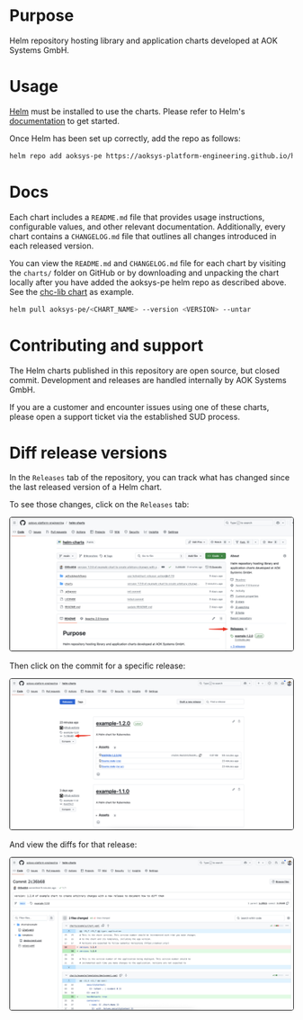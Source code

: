 # Purpose
Helm repository hosting library and application charts developed at AOK Systems GmbH.

# Usage
[Helm](https://helm.sh) must be installed to use the charts.  Please refer to
Helm's [documentation](https://helm.sh/docs) to get started.

Once Helm has been set up correctly, add the repo as follows:

```bash
helm repo add aoksys-pe https://aoksys-platform-engineering.github.io/helm-charts
```

# Docs
Each chart includes a ``README.md`` file that provides usage instructions, configurable values, and other relevant documentation.
Additionally, every chart contains a ``CHANGELOG.md`` file that outlines all changes introduced in each released version.

You can view the ``README.md`` and ``CHANGELOG.md`` file for each chart by visiting the ``charts/`` folder on GitHub
or by downloading and unpacking the chart locally after you have added the aoksys-pe helm repo as described above. See the
[chc-lib chart](https://github.com/aoksys-platform-engineering/helm-charts/tree/main/charts/chc-lib) as example.

```bash
helm pull aoksys-pe/<CHART_NAME> --version <VERSION> --untar
```

# Contributing and support
The Helm charts published in this repository are open source, but closed commit.
Development and releases are handled internally by AOK Systems GmbH.

If you are a customer and encounter issues using one of these charts, please open a support ticket via the established SUD process.

# Diff release versions
In the ``Releases`` tab of the repository, you can track what has changed since the last released version of a Helm chart.

To see those changes, click on the ``Releases`` tab:

<img src="images/diff-releases-1.jpg" alt="" style="border: 1px solid black; border-radius: 4px;">

Then click on the commit for a specific release:

<img src="images/diff-releases-2.jpg" alt="" style="border: 1px solid black; border-radius: 4px;">

And view the diffs for that release:

<img src="images/diff-releases-3.jpg" alt="" style="border: 1px solid black; border-radius: 4px;">
